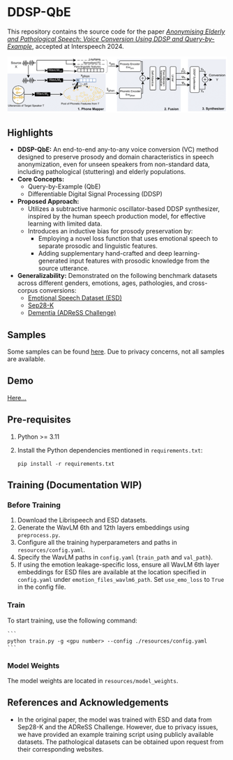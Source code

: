 # DDSP-QbE

This repository contains the source code for the paper *[Anonymising Elderly and Pathological Speech: Voice Conversion Using DDSP and Query-by-Example](https://www.researchgate.net/publication/381469769_Anonymising_Elderly_and_Pathological_Speech_Voice_Conversion_Using_DDSP_and_Query-by-Example)*, accepted at Interspeech 2024.

![Concept of our method. For details, refer to our paper at .....](ddsp-qbe.png)

## Highlights

- **DDSP-QbE:** An end-to-end any-to-any voice conversion (VC) method designed to preserve prosody and domain characteristics in speech anonymization, even for unseen speakers from non-standard data, including pathological (stuttering) and elderly populations.
- **Core Concepts:**
  - Query-by-Example (QbE)
  - Differentiable Digital Signal Processing (DDSP)
- **Proposed Approach:**
  - Utilizes a subtractive harmonic oscillator-based DDSP synthesizer, inspired by the human speech production model, for effective learning with limited data.
  - Introduces an inductive bias for prosody preservation by:
    - Employing a novel loss function that uses emotional speech to separate prosodic and linguistic features.
    - Adding supplementary hand-crafted and deep learning-generated input features with prosodic knowledge from the source utterance.
- **Generalizability:** Demonstrated on the following benchmark datasets across different genders, emotions, ages, pathologies, and cross-corpus conversions:
  - [Emotional Speech Dataset (ESD)](https://hltsingapore.github.io/ESD/)
  - [Sep28-K](https://machinelearning.apple.com/research/stuttering-event-detection)
  - [Dementia (ADReSS Challenge)](https://luzs.gitlab.io/adress/)

## Samples

Some samples can be found [here](https://github.com/suhitaghosh10/ddsp-qbe/tree/main/samples). Due to privacy concerns, not all samples are available.

## Demo

[Here...](https://github.com/suhitaghosh10/ddsp-qbe/blob/main/ddsp-qbe.ipynb)

## Pre-requisites

1. Python >= 3.11
2. Install the Python dependencies mentioned in `requirements.txt`:

    ```
    pip install -r requirements.txt
    ```

## Training (Documentation WIP)

### Before Training

1. Download the Librispeech and ESD datasets.
2. Generate the WavLM 6th and 12th layers embeddings using `preprocess.py`.
3. Configure all the training hyperparameters and paths in `resources/config.yaml`.
4. Specify the WavLM paths in `config.yaml` (`train_path` and `val_path`).
5. If using the emotion leakage-specific loss, ensure all WavLM 6th layer embeddings for ESD files are available at the location specified in `config.yaml` under `emotion_files_wavlm6_path`. Set `use_emo_loss` to `True` in the config file.

### Train

To start training, use the following command:

    ```
    python train.py -g <gpu number> --config ./resources/config.yaml
    ```

### Model Weights

The model weights are located in `resources/model_weights`.

## References and Acknowledgements

* In the original paper, the model was trained with ESD and data from Sep28-K and the ADReSS Challenge. However, due to privacy issues, we have provided an example training script using publicly available datasets. The pathological datasets can be obtained upon request from their corresponding websites.
